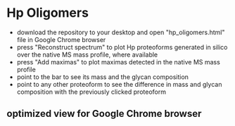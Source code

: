 # Hp Oligomers

- download the repository to your desktop and open "hp_oligomers.html" file in Google Chrome browser
- press "Reconstruct spectrum" to plot Hp proteoforms generated in silico over the native MS mass profile, where available
- press "Add maximas" to plot maximas detected in the native MS mass profile
- point to the bar to see its mass and the glycan composition
- point to any other proteoform to see the difference in mass and glycan composition with the previously clicked proteoform

## optimized view for Google Chrome browser
